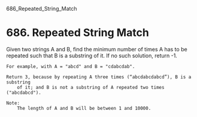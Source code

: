 686_Repeated_String_Match
# 686. Repeated String Match

Given two strings A and B, find the minimum number of times A has to be repeated such that B
        is a substring of it. If no such solution, return -1.

    For example, with A = "abcd" and B = "cdabcdab".

    Return 3, because by repeating A three times (“abcdabcdabcd”), B is a substring
        of it; and B is not a substring of A repeated two times ("abcdabcd").

    Note:
        The length of A and B will be between 1 and 10000.